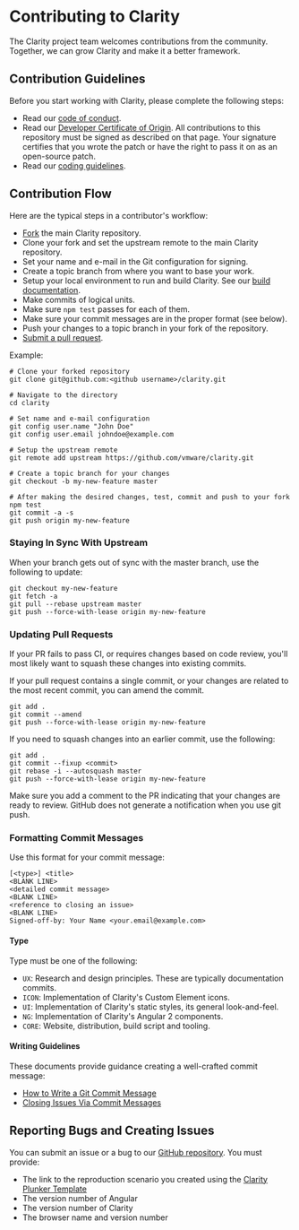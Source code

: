 # Contributing to Clarity
The Clarity project team welcomes contributions from the community.   Together, we can grow Clarity and make it a better framework.

## Contribution Guidelines

Before you start working with Clarity, please complete the following steps:

- Read our [code of conduct](/CODE_OF_CONDUCT.md).
- Read our [Developer Certificate of Origin](https://cla.vmware.com/dco). All contributions to this repository must be signed as described on that page. Your signature certifies that you wrote the patch or have the right to pass it on as an open-source patch.
- Read our [coding guidelines](/CODING_GUIDELINES.md).

## Contribution Flow

Here are the typical steps in a contributor's workflow:

- [Fork](https://help.github.com/articles/fork-a-repo/) the main Clarity repository. 
- Clone your fork and set the upstream remote to the main Clarity repository.
- Set your name and e-mail in the Git configuration for signing.
- Create a topic branch from where you want to base your work.
- Setup your local environment to run and build Clarity. See our [build documentation](BUILD.md).
- Make commits of logical units.
- Make sure `npm test` passes for each of them.
- Make sure your commit messages are in the proper format (see below).
- Push your changes to a topic branch in your fork of the repository.
- [Submit a pull request](https://help.github.com/articles/about-pull-requests/).

Example:

``` shell
# Clone your forked repository
git clone git@github.com:<github username>/clarity.git

# Navigate to the directory
cd clarity

# Set name and e-mail configuration
git config user.name "John Doe"
git config user.email johndoe@example.com

# Setup the upstream remote
git remote add upstream https://github.com/vmware/clarity.git

# Create a topic branch for your changes
git checkout -b my-new-feature master

# After making the desired changes, test, commit and push to your fork
npm test
git commit -a -s
git push origin my-new-feature
```

### Staying In Sync With Upstream

When your branch gets out of sync with the master branch, use the following to update:

``` shell
git checkout my-new-feature
git fetch -a
git pull --rebase upstream master
git push --force-with-lease origin my-new-feature
```

### Updating Pull Requests

If your PR fails to pass CI, or requires changes based on code review, you'll most likely want to squash these changes into existing commits.

If your pull request contains a single commit, or your changes are related to the most recent commit, you can amend the commit.

``` shell
git add .
git commit --amend
git push --force-with-lease origin my-new-feature
```

If you need to squash changes into an earlier commit, use the following:

``` shell
git add .
git commit --fixup <commit>
git rebase -i --autosquash master
git push --force-with-lease origin my-new-feature
```

Make sure you add a comment to the PR indicating that your changes are ready to review. GitHub does not generate a notification when you use git push.

### Formatting Commit Messages

Use this format for your commit message:

```
[<type>] <title>
<BLANK LINE>
<detailed commit message>
<BLANK LINE>
<reference to closing an issue>
<BLANK LINE>
Signed-off-by: Your Name <your.email@example.com>
```

#### Type

Type must be one of the following:

* `UX`: Research and design principles. These are typically documentation commits.
* `ICON`: Implementation of Clarity's Custom Element icons.
* `UI`: Implementation of Clarity's static styles, its general look-and-feel.
* `NG`: Implementation of Clarity's Angular 2 components.
* `CORE`: Website, distribution, build script and tooling.

#### Writing Guidelines

These documents provide guidance creating a well-crafted commit message:

 * [How to Write a Git Commit Message](http://chris.beams.io/posts/git-commit/)
 * [Closing Issues Via Commit Messages](https://help.github.com/articles/closing-issues-via-commit-messages/)

## Reporting Bugs and Creating Issues

You can submit an issue or a bug to our [GitHub repository](https://github.com/vmware/clarity/issues).  You must provide:

* The link to the reproduction scenario you created using the [Clarity Plunker Template](https://plnkr.co/edit/8TwwdL?p=preview)
* The version number of Angular
* The version number of Clarity
* The browser name and version number
